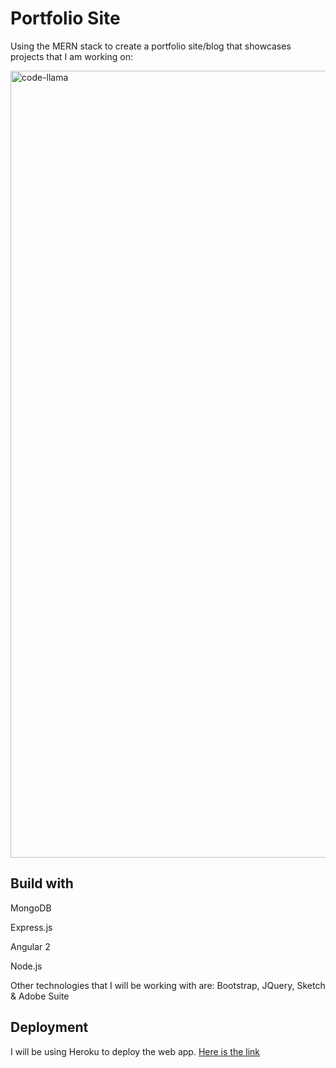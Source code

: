 # Portfolio Site

Using the MERN stack to create a portfolio site/blog that showcases projects that I am working on:

<img width="1259" alt="code-llama" src="https://user-images.githubusercontent.com/34716202/41547782-fec10c24-72d5-11e8-87ee-4994214fd9b1.png">


## Build with

MongoDB

Express.js

Angular 2

Node.js

Other technologies that I will be working with are: Bootstrap, JQuery, Sketch & Adobe Suite

## Deployment

I will be using Heroku to deploy the web app. [Here is the link ](https://polar-retreat-72400.herokuapp.com/)
